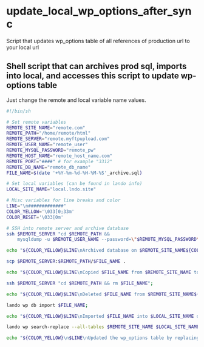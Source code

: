 # update_local_wp_options_after_sync
Script that updates wp_options table of all references of production url to your local url

## Shell script that can archives prod sql, imports into local, and accesses this script to update wp-options table
Just change the remote and local variable name values.

```sh
#!/bin/sh

# Set remote variables
REMOTE_SITE_NAME="remote.com"
REMOTE_PATH="/home/remote/html"
REMOTE_SERVER="remote.myftpupload.com"
REMOTE_USER_NAME="remote_user"
REMOTE_MYSQL_PASSWORD="remote_pw"
REMOTE_HOST_NAME="remote_host_name.com"
REMOTE_PORT="####" # for example "3312"
REMOTE_DB_NAME="remote_db_name"
FILE_NAME=$(date '+%Y-%m-%d-%H-%M-%S'_archive.sql)

# Set local variables (can be found in lando info)
LOCAL_SITE_NAME="local.lndo.site"

# Misc variables for line breaks and color
LINE="\n#############"
COLOR_YELLOW='\033[0;33m'
COLOR_RESET='\033[0m'

# SSH into remote server and archive database
ssh $REMOTE_SERVER "cd $REMOTE_PATH && 
    mysqldump -u $REMOTE_USER_NAME --password=\"$REMOTE_MYSQL_PASSWORD\" -h $REMOTE_HOST_NAME --port=$REMOTE_PORT $REMOTE_DB_NAME > $FILE_NAME";

echo "${COLOR_YELLOW}$LINE\nArchived database on $REMOTE_SITE_NAME${COLOR_RESET}\n";

scp $REMOTE_SERVER:$REMOTE_PATH/$FILE_NAME .

echo "${COLOR_YELLOW}$LINE\nCopied $FILE_NAME from $REMOTE_SITE_NAME to $LOCAL_SITE_NAME${COLOR_RESET}\n";

ssh $REMOTE_SERVER "cd $REMOTE_PATH && rm $FILE_NAME";

echo "${COLOR_YELLOW}$LINE\nDeleted $FILE_NAME from $REMOTE_SITE_NAME${COLOR_RESET}\n";

lando wp db import $FILE_NAME;

echo "${COLOR_YELLOW}$LINE\nImported $FILE_NAME into $LOCAL_SITE_NAME database${COLOR_RESET}\n";

lando wp search-replace --all-tables $REMOTE_SITE_NAME $LOCAL_SITE_NAME

echo "${COLOR_YELLOW}\n$LINE\nUpdated the wp_options table by replacing all references of $REMOTE_SITE_NAME with $LOCAL_SITE_NAME${COLOR_RESET}\n";
```
